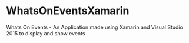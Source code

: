 # WhatsOnEventsXamarin
Whats On Events - An Application made using Xamarin and Visual Studio 2015 to display and show events
